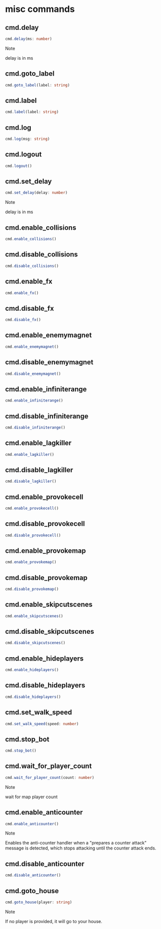 # misc commands

## cmd.delay

```ts
cmd.delay(ms: number)
```

> [!NOTE]
> delay is in ms


## cmd.goto_label

```ts
cmd.goto_label(label: string)
```

## cmd.label

```ts
cmd.label(label: string)
```

## cmd.log

```ts
cmd.log(msg: string)
```

## cmd.logout

```ts
cmd.logout()
```

## cmd.set_delay

```ts
cmd.set_delay(delay: number)
```

> [!NOTE]
> delay is in ms


## cmd.enable_collisions

```ts
cmd.enable_collisions()
```

## cmd.disable_collisions

```ts
cmd.disable_collisions()
```

## cmd.enable_fx

```ts
cmd.enable_fx()
```

## cmd.disable_fx

```ts
cmd.disable_fx()
```

## cmd.enable_enemymagnet

```ts
cmd.enable_enemymagnet()
```

## cmd.disable_enemymagnet

```ts
cmd.disable_enemymagnet()
```

## cmd.enable_infiniterange

```ts
cmd.enable_infiniterange()
```

## cmd.disable_infiniterange

```ts
cmd.disable_infiniterange()
```

## cmd.enable_lagkiller

```ts
cmd.enable_lagkiller()
```

## cmd.disable_lagkiller

```ts
cmd.disable_lagkiller()
```

## cmd.enable_provokecell

```ts
cmd.enable_provokecell()
```

## cmd.disable_provokecell

```ts
cmd.disable_provokecell()
```

## cmd.enable_provokemap

```ts
cmd.enable_provokemap()
```

## cmd.disable_provokemap

```ts
cmd.disable_provokemap()
```

## cmd.enable_skipcutscenes

```ts
cmd.enable_skipcutscenes()
```

## cmd.disable_skipcutscenes

```ts
cmd.disable_skipcutscenes()
```

## cmd.enable_hideplayers

```ts
cmd.enable_hideplayers()
```

## cmd.disable_hideplayers

```ts
cmd.disable_hideplayers()
```

## cmd.set_walk_speed

```ts
cmd.set_walk_speed(speed: number)
```

## cmd.stop_bot

```ts
cmd.stop_bot()
```

## cmd.wait_for_player_count

```ts
cmd.wait_for_player_count(count: number)
```

> [!NOTE]
> wait for map player count


## cmd.enable_anticounter

```ts
cmd.enable_anticounter()
```

> [!NOTE]
> Enables the anti-counter handler when a "prepares a counter attack" message is detected, which stops attacking until the counter attack ends.


## cmd.disable_anticounter

```ts
cmd.disable_anticounter()
```

## cmd.goto_house

```ts
cmd.goto_house(player: string)
```

> [!NOTE]
> If no player is provided, it will go to your house.


